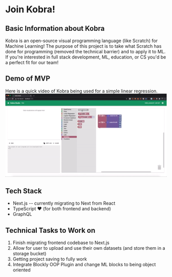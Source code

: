 # Join Kobra!

## Basic Information about Kobra

Kobra is an open-source visual programming language (like Scratch) for Machine Learning! The purpose of this project is to take what Scratch has done for programming (removed the technical barrier) and to apply it to ML. If you're interested in full stack development, ML, education, or CS you'd be a perfect fit for our team!

## Demo of MVP

Here is a quick video of Kobra being used for a simple linear regression.
![](https://github.com/pranavnt/blog/raw/main/posts/2020/assets/Kobra_Demo.gif)

## Tech Stack

- Next.js -- currently migrating to Next from React
- TypeScript ❤️ (for both frontend and backend)
- GraphQL

## Technical Tasks to Work on

1. Finish migrating frontend codebase to Next.js
2. Allow for user to upload and use their own datasets (and store them in a storage bucket)
3. Getting project saving to fully work
4. Integrate Blockly OOP Plugin and change ML blocks to being object oriented
